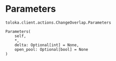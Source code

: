 # Parameters
`toloka.client.actions.ChangeOverlap.Parameters`

```
Parameters(
    self,
    *,
    delta: Optional[int] = None,
    open_pool: Optional[bool] = None
)
```

